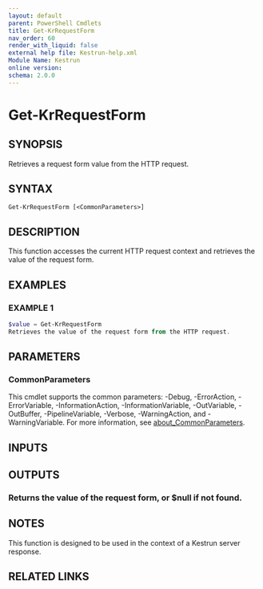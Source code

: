 ```yaml
---
layout: default
parent: PowerShell Cmdlets
title: Get-KrRequestForm
nav_order: 60
render_with_liquid: false
external help file: Kestrun-help.xml
Module Name: Kestrun
online version:
schema: 2.0.0
---
```


# Get-KrRequestForm

## SYNOPSIS
Retrieves a request form value from the HTTP request.

## SYNTAX

```
Get-KrRequestForm [<CommonParameters>]
```

## DESCRIPTION
This function accesses the current HTTP request context and retrieves the value
of the request form.

## EXAMPLES

### EXAMPLE 1
```powershell
$value = Get-KrRequestForm
Retrieves the value of the request form from the HTTP request.
```

## PARAMETERS

### CommonParameters
This cmdlet supports the common parameters: -Debug, -ErrorAction, -ErrorVariable, -InformationAction, -InformationVariable, -OutVariable, -OutBuffer, -PipelineVariable, -Verbose, -WarningAction, and -WarningVariable. For more information, see [about_CommonParameters](http://go.microsoft.com/fwlink/?LinkID=113216).

## INPUTS

## OUTPUTS

### Returns the value of the request form, or $null if not found.
## NOTES
This function is designed to be used in the context of a Kestrun server response.

## RELATED LINKS
